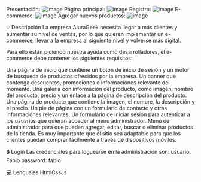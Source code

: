 Presentación:
![image](https://user-images.githubusercontent.com/92988456/182678245-aa3db260-0cd2-4889-b417-03a022947729.png)
Página principal:
![image](https://user-images.githubusercontent.com/92988456/182678352-c5c1b7b5-b0f8-40b1-a8a8-47e65072b719.png)
Registro:
![image](https://user-images.githubusercontent.com/92988456/182678500-142b1bbf-2f50-4642-8b57-4814847cee65.png)
E-commerce:
![image](https://user-images.githubusercontent.com/92988456/182678588-41f50c60-5b22-44c0-8b0a-1d1c40a0be34.png)
Agregar nuevos productos:
![image](https://user-images.githubusercontent.com/92988456/182678709-ca795bd2-955b-45c8-b0ae-cbb6095634df.png)




💡 Descripción
La empresa AluraGeek necesita llegar a más clientes y aumentar su nivel de ventas, por lo que quieren implementar un e-commerce, llevar a la empresa al siguiente nivel y volverse más digital.

Para ello están pidiendo nuestra ayuda como desarrolladores, el e-commerce debe contener los siguientes requisitos:

Una página de inicio que contiene un botón de inicio de sesión y un motor de búsqueda de productos ofrecidos por la empresa.
Un banner que contenga descuentos, promociones o informaciónes relevante del momento.
Una galería con información del producto, como imagen, nombre del producto, precio y un enlace a la página de descripción del producto.
Una página de producto que contiene la imagen, el nombre, la descripción y el precio.
Un pie de página con un formulario de contacto y otras informaciónes relevantes.
Un formulário de iniciar sesión para autenticar a los usuarios que quieran acceder al menu administrador.
Menú de administrador para que puedan agregar, editar, buscar o eliminar productos de la tienda.
Es muy importante que el sitio sea adaptable para que los clientes puedan comprar fácilmente a través de dispositivos móviles.

🔒 Login
Las credenciales para loguearse en la administración son: usuario: Fabio password: fabio

💻 Lenguajes
HtmlCssJs


